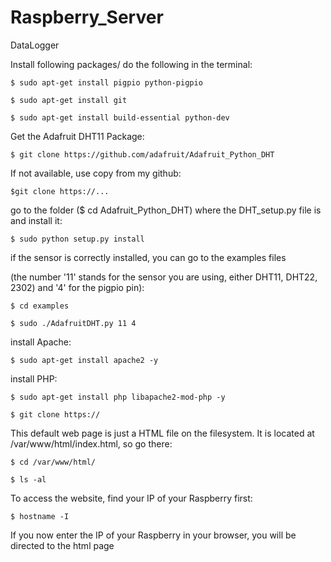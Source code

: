# Raspberry_Server
DataLogger


Install following packages/ do the following in the terminal:
````
$ sudo apt-get install pigpio python-pigpio

$ sudo apt-get install git

$ sudo apt-get install build-essential python-dev
````

Get the Adafruit DHT11 Package:
````
$ git clone https://github.com/adafruit/Adafruit_Python_DHT 
````
If not available, use copy from my github:
````
$git clone https://...
````

go to the folder ($ cd Adafruit_Python_DHT) where the DHT_setup.py file is and install it:
````
$ sudo python setup.py install
````

if the sensor is correctly installed, you can go to the examples files 

(the number '11' stands for the sensor you are using, either DHT11, DHT22, 2302) and '4' for the pigpio pin):
````
$ cd examples

$ sudo ./AdafruitDHT.py 11 4
````

install Apache:
````
$ sudo apt-get install apache2 -y
````

install PHP:
````
$ sudo apt-get install php libapache2-mod-php -y

$ git clone https://
````
This default web page is just a HTML file on the filesystem. It is located at /var/www/html/index.html, so go there:
````
$ cd /var/www/html/

$ ls -al
````
To access the website, find your IP of your Raspberry first:
````
$ hostname -I
````
If you now enter the IP of your Raspberry in your browser, you will be directed to the html page
